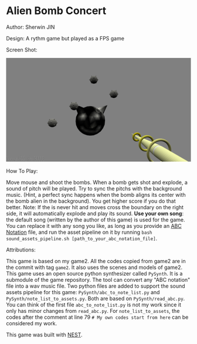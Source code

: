 # Alien Bomb Concert 

Author: Sherwin JIN

Design: A rythm game but played as a FPS game

Screen Shot:

![Screen Shot](screenshot.png)

How To Play:

Move mouse and shoot the bombs. When a bomb gets shot and explode, a sound of pitch will be played. Try to sync the pitchs with the background music. (Hint, a perfect sync happens when the bomb aligns its center with the bomb alien in the background). You get higher score if you do that better. 
Note: If the is never hit and moves cross the boundary on the right side, it will automatically explode and play its sound.
**Use your own song**: the default song (written by the author of this game) is used for the game. You can replace it with any song you like, as long as you provide an [ABC Notation](https://en.wikipedia.org/wiki/ABC_notation) file, and run the asset pipeline on it by running `bash sound_assets_pipeline.sh [path_to_your_abc_notation_file]`.



Attributions:

This game is based on my game2. All the codes copied from game2 are in the commit with tag `game2`. It also uses the scenes and models of game2.
This game uses an open source python synthesizer called `PySynth`. It is a submodule of the game repository. The tool can convert any "ABC notation" file into a wav music file. Two python files are added to support the sound assets pipeline for this game: `PySynth/abc_to_note_list.py` and `PySynth/note_list_to_assets.py`. Both are based on `PySynth/read_abc.py`. You can think of the first file `abc_to_note_list.py` is not my work since it only has minor changes from `read_abc.py`. For `note_list_to_assets`, the codes after the comment at line 79 `# My own codes start from here` can be considered my work.

This game was built with [NEST](NEST.md).

